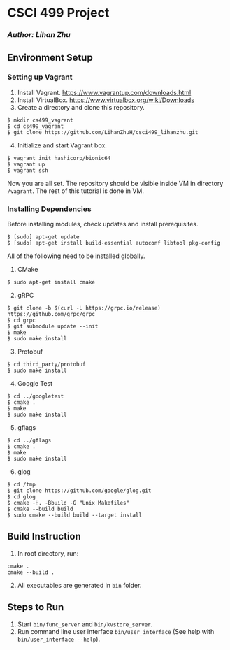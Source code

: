 # CSCI 499 Project

### *Author: Lihan Zhu*

## Environment Setup

### Setting up Vagrant
1. Install Vagrant. https://www.vagrantup.com/downloads.html
2. Install VirtualBox. https://www.virtualbox.org/wiki/Downloads
3. Create a directory and clone this repository.
```
$ mkdir cs499_vagrant
$ cd cs499_vagrant
$ git clone https://github.com/LihanZhuH/csci499_lihanzhu.git
```
4. Initialize and start Vagrant box.
```
$ vagrant init hashicorp/bionic64
$ vagrant up
$ vagrant ssh
```
Now you are all set. The repository should be visible inside VM in directory `/vagrant`. The rest of this tutorial is done in VM.

### Installing Dependencies
Before installing modules, check updates and install prerequisites.
```
$ [sudo] apt-get update
$ [sudo] apt-get install build-essential autoconf libtool pkg-config
```

All of the following need to be installed globally.

1. CMake
```
$ sudo apt-get install cmake
```
2. gRPC
```
$ git clone -b $(curl -L https://grpc.io/release) https://github.com/grpc/grpc
$ cd grpc
$ git submodule update --init
$ make
$ sudo make install
```
3. Protobuf
```
$ cd third_party/protobuf
$ sudo make install
```
4. Google Test
```
$ cd ../googletest
$ cmake .
$ make
$ sudo make install
```
5. gflags
```
$ cd ../gflags
$ cmake .
$ make
$ sudo make install
```
6. glog
```
$ cd /tmp
$ git clone https://github.com/google/glog.git
$ cd glog
$ cmake -H. -Bbuild -G "Unix Makefiles"
$ cmake --build build
$ sudo cmake --build build --target install
```

## Build Instruction

1. In root directory, run:
```
cmake .
cmake --build .
```
2. All executables are generated in `bin` folder.

## Steps to Run

1. Start `bin/func_server` and `bin/kvstore_server`.
2. Run command line user interface `bin/user_interface` (See help with `bin/user_interface --help`).
